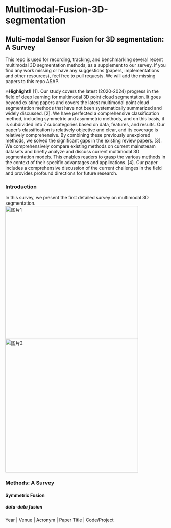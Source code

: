 # Multimodal-Fusion-3D-segmentation

## **Multi-modal Sensor Fusion for 3D segmentation: A Survey**

This repo is used for recording, tracking, and benchmarking several recent multimodal 3D segmentation methods, as a supplement to our servey.
If you find any work missing or have any suggestions (papers, implementations and other resources), feel free to pull requests. We will add the missing papers to this repo ASAP.

🔥**Highlight!!**
[1]. Our study covers the latest (2020-2024) progress in the field of deep learning for multimodal 3D point cloud segmentation. It goes beyond existing papers and covers the latest multimodal point cloud segmentation methods that have not been systematically summarized and widely discussed.
[2]. We have perfected a comprehensive classification method, including symmetric and asymmetric methods, and on this basis, it is subdivided into 7 subcategories based on data, features, and results. Our paper’s classification is relatively objective and clear, and its coverage is relatively comprehensive. By combining these previously unexplored methods, we solved the significant gaps in the existing review papers.
[3]. We comprehensively compare existing methods on current mainstream datasets and briefly analyze and discuss current multimodal 3D segmentation models. This enables readers to grasp the various methods in the context of their specific advantages and applications.
[4]. Our paper includes a comprehensive discussion of the current challenges in the field and provides profound directions for future research.


### **Introduction**
In this survey, we present the first detailed survey on multimodal 3D segmentation.
<img width="416" alt="图片1" src="https://github.com/user-attachments/assets/8cc2e40c-3b05-4201-b763-82fc589145a6" />
<img width="416" alt="图片2" src="https://github.com/user-attachments/assets/7c648e40-8b16-42b4-b3a7-6cbebaf4d8a8" />


### **Methods: A Survey**

#### Symmetric Fusion

##### data-data fusion
Year | Venue | Acronym | Paper Title | Code/Project

